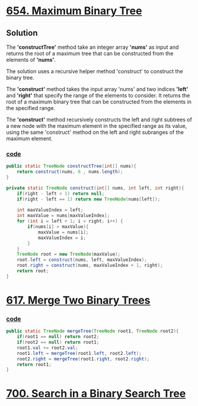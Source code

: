 # [654. Maximum Binary Tree](https://leetcode.com/problems/maximum-binary-tree/)

## Solution
The **'constructTree'** method take an integer array **'nums'** as input and returns
the root of a maximum tree that can be constructed from the elements
of **'nums'**.

The solution uses a recursive helper method 'construct' to construct the binary tree.

The **'construct'** method takes the input array 'nums' and two indices
**'left'** and **'right'** that specify the range of the elements to consider.
It returns the root of a maximum binary tree that can be constructed from the elements in the specified range.

The **'construct'** method recursively constructs the left and right subtrees
of a new node with the maximum element in the specified range as its
value, using the same 'construct' method on the left and right subranges
of the maximum element.

### [code](../../src/main/java/day16_20/Day20T654MaximumBinaryTree.java)
```java
public static TreeNode constructTree(int[] nums){
    return construct(nums, 0 , nums.length);
}

private static TreeNode construct(int[] nums, int left, int right){
    if(right - left < 1) return null;
    if(right - left == 1) return new TreeNode(nums[left]);
    
    int maxValueIndex = left;
    int maxValue = nums[maxValueIndex];
    for (int i = left + 1; i < right; i++) {
        if(nums[i] > maxValue){
            maxValue = nums[i];
            maxValueIndex = i;
        }
    }
    TreeNode root = new TreeNode(maxValue);
    root.left = construct(nums, left, maxValueIndex);
    root.right = construct(nums, maxValueIndex + 1, right);
    return root;
}
```

# [617. Merge Two Binary Trees](https://leetcode.com/problems/merge-two-binary-trees/)

### [code](../../src/main/java/day16_20/Day20T617MergeTwoBinaryTrees.java)

```java
public static TreeNode mergeTree(TreeNode root1, TreeNode root2){
    if(root1 == null) return root2;
    if(root2 == null) return root1;
    root1.val += root2.val;
    root1.left = mergeTree(root1.left, root2.left);
    root2.right = mergeTree(root1.right, root2.right);
    return root1;
}
```

# [700. Search in a Binary Search Tree]()